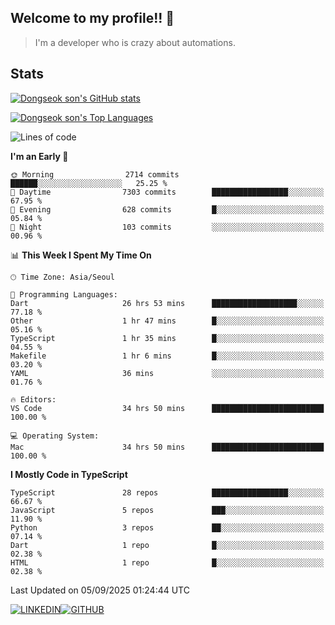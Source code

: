 ## Welcome to my profile!! 👋

> I'm a developer who is crazy about automations.

## Stats
[![Dongseok son's GitHub stats](https://github-readme-stats-livid-kappa-40.vercel.app/api?username=dongseokSon&show_icons=true&count_private=true&include_all_commits=true&rank_icon=true)](https://github.com/dongseokSon/github-readme-stats)

[![Dongseok son's Top Languages](https://github-readme-stats-livid-kappa-40.vercel.app/api/top-langs/?username=dongseokSon&langs_count=20&hide=Jupyter%20Notebook)](https://github.com/dongseokSon/github-readme-stats)

<!--START_SECTION:waka-->
![Lines of code](https://img.shields.io/badge/From%20Hello%20World%20I%27ve%20Written-4.6%20million%20lines%20of%20code-blue)

**I'm an Early 🐤** 

```text
🌞 Morning                2714 commits        ██████░░░░░░░░░░░░░░░░░░░   25.25 % 
🌆 Daytime                7303 commits        █████████████████░░░░░░░░   67.95 % 
🌃 Evening                628 commits         █░░░░░░░░░░░░░░░░░░░░░░░░   05.84 % 
🌙 Night                  103 commits         ░░░░░░░░░░░░░░░░░░░░░░░░░   00.96 % 
```


📊 **This Week I Spent My Time On** 

```text
🕑︎ Time Zone: Asia/Seoul

💬 Programming Languages: 
Dart                     26 hrs 53 mins      ███████████████████░░░░░░   77.18 % 
Other                    1 hr 47 mins        █░░░░░░░░░░░░░░░░░░░░░░░░   05.16 % 
TypeScript               1 hr 35 mins        █░░░░░░░░░░░░░░░░░░░░░░░░   04.55 % 
Makefile                 1 hr 6 mins         █░░░░░░░░░░░░░░░░░░░░░░░░   03.20 % 
YAML                     36 mins             ░░░░░░░░░░░░░░░░░░░░░░░░░   01.76 % 

🔥 Editors: 
VS Code                  34 hrs 50 mins      █████████████████████████   100.00 % 

💻 Operating System: 
Mac                      34 hrs 50 mins      █████████████████████████   100.00 % 
```

**I Mostly Code in TypeScript** 

```text
TypeScript               28 repos            █████████████████░░░░░░░░   66.67 % 
JavaScript               5 repos             ███░░░░░░░░░░░░░░░░░░░░░░   11.90 % 
Python                   3 repos             ██░░░░░░░░░░░░░░░░░░░░░░░   07.14 % 
Dart                     1 repo              █░░░░░░░░░░░░░░░░░░░░░░░░   02.38 % 
HTML                     1 repo              █░░░░░░░░░░░░░░░░░░░░░░░░   02.38 % 
```




 Last Updated on 05/09/2025 01:24:44 UTC
<!--END_SECTION:waka-->



<div style='display:flex; align-items=center; '>
  <a href="https://www.linkedin.com/in/dongseokson/">
    <img src="https://img.shields.io/badge/linkedin-%230077B5.svg?&style=for-the-badge&logo=linkedin&logoColor=white" alt="LINKEDIN">
  </a>
  <a href="https://github.com/dongseokSon/">
    <img src="https://img.shields.io/badge/GitHub-%2312100E.svg?&style=for-the-badge&logo=Github&logoColor=white" alt="GITHUB">
  </a>
</div>
